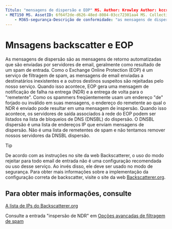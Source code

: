 ```yaml
---
Título: "mensagens de dispersão e EOP" MS. Author: Krowley Author: kccross Manager: laurawi MS. Date: 12/9/2016 MS. Audience: profissionais MS. Topic: artigo MS. Service: O365-seccomp MS. Custom: TN2DMC localization_priority: normal:
- MET150 MS. AssetID: 6f64f2de-d626-48ed-8084-03cc72301aa4 MS. Collection:
    - M365-segurança-Descrição de conformidade: "as mensagens de dispersão são as mensagens de retorno automatizadas enviadas por servidores de email, geralmente como resultado de um spam de entrada. O DNSBL dispersão é uma lista de endereços IP que enviam mensagens de dispersão. Não é uma lista de remetentes de spam e não tentamos remover nossos servidores da DNSBL dispersão. "
---
```


# <a name="backscatter-messages-and-eop"></a>Mnsagens backscatter e EOP

As mensagens de dispersão são as mensagens de retorno automatizadas que são enviadas por servidores de email, geralmente como resultado de um spam de entrada. Como o Exchange Online Protection (EOP) é um serviço de filtragem de spam, as mensagens de email enviadas a destinatários inexistentes e a outros destinos suspeitos são rejeitadas pelo nosso serviço. Quando isso acontece, EOP gera uma mensagem de notificação de falha na entrega (NDR) e a entrega de volta para o "remetente". Como os spammers freqüentemente usam um endereço "de" forjado ou inválido em suas mensagens, o endereço do remetente ao qual o NDR é enviado pode resultar em uma mensagem de inspersão. Quando isso acontece, os servidores de saída associados à rede do EOP podem ser listados na lista de bloqueios de DNS (DNSBL) do dispersão. O DNSBL dispersão é uma lista de endereços IP que enviam mensagens de dispersão. Não é uma lista de remetentes de spam e não tentamos remover nossos servidores da DNSBL dispersão. 
  
> [!TIP]
> De acordo com as instruções no site da web Backscatterer, o uso do modo rejeitar para todo email de entrada não é uma configuração recomendada ou uso desse serviço. Ao invés disso, ele deve ser usado no modo de segurança. Para obter mais informações sobre a implementação da configuração correta de backscatter, visite o site da web [Backscatterer.org](http://www.backscatterer.org/?target=usage). 
  
## <a name="for-more-information"></a>Para obter mais informações, consulte

[A lista de IPs do Backscatterer.org](https://blogs.msdn.com/b/tzink/archive/2012/08/22/the-backscatterer-org-ip-list.aspx)
  
Consulte a entrada "inspersão de NDR" em [Opções avançadas de filtragem de spam](advanced-spam-filtering-asf-options.md)
  


